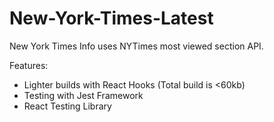 # New-York-Times-Latest
New York Times Info uses NYTimes most viewed section API.

Features:

- Lighter builds with React Hooks (Total build is <60kb)
- Testing with Jest Framework
- React Testing Library
